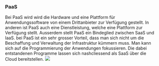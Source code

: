 <h3>PaaS</h3> 
<p>Bei PaaS wird wird die Hardware und eine Plattform für Anwendungssoftware von einem Drittanbieter zur Verfügung gestellt. In anderen ist PaaS auch eine Dienstleistung, welche eine Plattform zur Verfügung stellt. Ausserdem stellt PaaS ein Bindeglied zwischen SaaS und IaaS. bei PaaS ist ein sehr grosser Vorteil, dass man sich nicht um die Beschaffung und Verwaltung der Infrastruktur kümmern muss. Man kann sich auf die Programmierung der Anwendungen fokussieren. Die dabei entstandenen Programme lassen sich nashcliessend als SaaS über die Cloud bereitstellen.
  <img src= https://kinsta.com/wp-content/uploads/2022/06/5.-PaaS-services.png></img>
